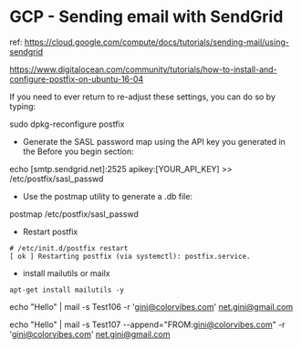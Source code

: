 # GCP - Sending email with SendGrid
ref: https://cloud.google.com/compute/docs/tutorials/sending-mail/using-sendgrid


https://www.digitalocean.com/community/tutorials/how-to-install-and-configure-postfix-on-ubuntu-16-04


If you need to ever return to re-adjust these settings, you can do so by typing:

sudo dpkg-reconfigure postfix



- Generate the SASL password map using the API key you generated in the Before you begin section:

echo [smtp.sendgrid.net]:2525 apikey:[YOUR_API_KEY] >> /etc/postfix/sasl_passwd

- Use the postmap utility to generate a .db file:

postmap /etc/postfix/sasl_passwd

- Restart postfix
```
# /etc/init.d/postfix restart
[ ok ] Restarting postfix (via systemctl): postfix.service.
```

- install mailutils or mailx
```
apt-get install mailutils -y
```

echo "Hello" | mail -s Test106 -r 'gini@colorvibes.com'  net.gini@gmail.com

echo "Hello" | mail -s Test107 --append="FROM:gini@colorvibes.com" -r 'gini@colorvibes.com'  net.gini@gmail.com